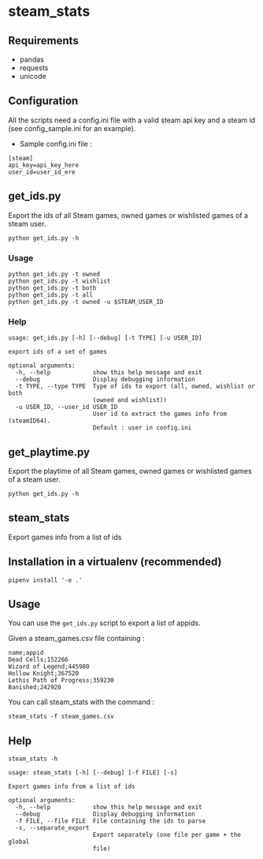 # steam_stats

## Requirements

- pandas
- requests
- unicode

## Configuration

All the scripts need a config.ini file with a valid steam api key and a steam id (see config_sample.ini for an example).

- Sample config.ini file :

```
[steam]
api_key=api_key_here
user_id=user_id_ere
```

## get_ids.py

Export the ids of all Steam games, owned games or wishlisted games of a steam user.

```
python get_ids.py -h
```

### Usage

```
python get_ids.py -t owned
python get_ids.py -t wishlist
python get_ids.py -t both
python get_ids.py -t all
python get_ids.py -t owned -u $STEAM_USER_ID
```

### Help

```
usage: get_ids.py [-h] [--debug] [-t TYPE] [-u USER_ID]

export ids of a set of games

optional arguments:
  -h, --help            show this help message and exit
  --debug               Display debugging information
  -t TYPE, --type TYPE  Type of ids to export (all, owned, wishlist or both
                        (owned and wishlist))
  -u USER_ID, --user_id USER_ID
                        User id to extract the games info from (steamID64).
                        Default : user in config.ini
```


## get_playtime.py

Export the playtime of all Steam games, owned games or wishlisted games of a steam user.

```
python get_ids.py -h
```

## steam_stats

Export games info from a list of ids

## Installation in a virtualenv (recommended)

```
pipenv install '-e .'
```

## Usage

You can use the `get_ids.py` script to export a list of appids.

Given a steam_games.csv file containing :

```
name;appid
Dead Cells;152266
Wizard of Legend;445980
Hollow Knight;367520
Lethis Path of Progress;359230
Banished;242920
```

You can call steam_stats with the command :

```
steam_stats -f steam_games.csv
```

## Help

```
steam_stats -h
```

```
usage: steam_stats [-h] [--debug] [-f FILE] [-s]

Export games info from a list of ids

optional arguments:
  -h, --help            show this help message and exit
  --debug               Display debugging information
  -f FILE, --file FILE  File containing the ids to parse
  -s, --separate_export
                        Export separately (one file per game + the global
                        file)
```
